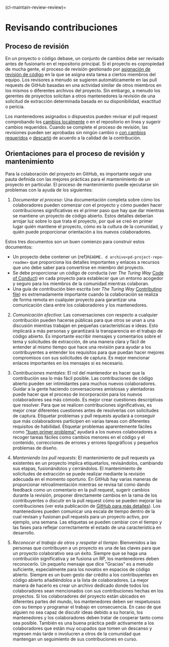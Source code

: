 (cl-maintain-review-review)=
# Revisando contribuciones

## Proceso de revisión
En un proyecto o código debase, un conjunto de cambios debe ser revisado antes de fusionarlo en el repositorio principal. Si el proyecto es copropiedad de mucha gente, el proceso de revisión gestionado por [asignación de revisión de código](https://help.github.com/en/github/setting-up-and-managing-organizations-and-teams/managing-code-review-assignment-for-your-team) en la que se asigna esta tarea a ciertos miembros del equipo. Los revisores a menudo se sugieren automáticamente en las pull requests de GitHub basadas en una actividad similar de otros miembros en los mismos o diferentes archivos del proyecto. Sin embargo, a menudo los gerentes de proyectos solicitan a otros mantenedores la revisión de una solicitud de extracción determinada basada en su disponibilidad, exactitud o pericia.

Los mantenedores asignados o dispuestos pueden revisar el pull request comprobando los [cambios localmente](https://help.github.com/en/github/collaborating-with-issues-and-pull-requests/checking-out-pull-requests-locally) o en el repositorio en línea y sugerir cambios requeridos. Cuando se complete el proceso de revisión, las revisiones pueden ser aprobadas sin ningún cambio o [con cambios requeridos](https://help.github.com/en/github/collaborating-with-issues-and-pull-requests/approving-a-pull-request-with-required-reviews) o [descartó](https://help.github.com/en/github/collaborating-with-issues-and-pull-requests/dismissing-a-pull-request-review) de acuerdo a la calidad de la contribución.

## Orientaciones para el proceso de revisión y mantenimiento
Para la colaboración del proyecto en GitHub, es importante seguir una pauta definida con las mejores prácticas para el mantenimiento de un proyecto en particular. El proceso de mantenimiento puede ejecutarse sin problemas con la ayuda de los siguientes:

1. *Documentar el proceso*: Una documentación completa sobre cómo los colaboradores pueden comenzar con el proyecto y cómo pueden hacer contribuciones significativas es el primer paso que hay que dar mientras se mantiene un proyecto de código abierto. Estos detalles deberían arrojar luz sobre lo que trata el proyecto, por qué se creó en primer lugar quién mantiene el proyecto, cómo es la cultura de la comunidad, y quién puede proporcionar orientación a los nuevos colaboradores.

Estos tres documentos son un buen comienzo para construir estos documentos:
- Un proyecto debe contener un {ref}`README. d archivo<pd-project-repo-readme>` que proporciona los detalles importantes y enlaces a recursos que uno debe saber para convertirse en miembro del proyecto.
- Se debe proporcionar un código de conducta (ver _The Turing Way_ [Code of Conduct](https://github.com/alan-turing-institute/the-turing-way/blob/main/CODE_OF_CONDUCT.md)) en cada proyecto para establecer que un entorno acogedor y seguro para los miembros de la comunidad mientras colaboran.
- Una guía de contribución bien escrita (ver _The Turing Way_ [Contributing file](https://github.com/alan-turing-institute/the-turing-way/blob/main/CONTRIBUTING.md)) es extremadamente importante cuando la colaboración se realiza de forma remota en cualquier proyecto para garantizar una comunicación clara entre los colaboradores y los mantenedores.

2. *Comunicación efectiva*: Las conversaciones con respecto a cualquier contribución pueden hacerse públicas para que otros se unan a una discusión mientras trabajan en pequeñas características e ideas. Esto implicará a más personas y garantizará la transparencia en el trabajo de código abierto. Es importante escribir mensajes y comentarios sobre el tema y solicitudes de extracción, de una manera clara y fácil de entender al mismo tiempo que hace una revisión para ayudar a los contribuyentes a entender los requisitos para que puedan hacer mejores compromisos con sus solicitudes de captura. Es mejor mencionar enlaces importantes en los mensajes si es necesario.

3. *Contribuciones mentales*: El rol del mantenedor es hacer que la contribución sea lo más fácil posible. Las contribuciones de código abierto pueden ser intimidantes para muchos nuevos colaboradores. Guidar a la gente haciendo conversaciones amistosas y alentadoras puede hacer que el proceso de incorporación para los nuevos colaboradores sea más cómodo. Es mejor crear cuestiones descriptivas que resolver. Para que se realicen contribuciones significativas, es mejor crear diferentes cuestiones antes de resolverlas con solicitudes de captura. Etiquetar problemas y pull requests ayudará a conseguir que más colaboradores participen en varias tareas con diferentes requisitos de habilidad. Etiquetar problemas aparentemente fáciles como ["buen primer problema"](https://help.github.com/en/github/building-a-strong-community/encouraging-helpful-contributions-to-your-project-with-labels) ayudará a los nuevos colaboradores a recoger tareas fáciles como cambios menores en el código y el contenido, correcciones de errores y errores tipográficos y pequeños problemas de diseño.

4. *Manteniendo los pull requests*: El mantenimiento de pull requests ya existentes en un proyecto implica etiquetarlos, revisándolos, cambiando sus etapas, fusionándolos y cerrándolos. El mantenimiento de solicitudes de extracción se puede realizar mediante la revisión adecuada en el momento oportuno. En GitHub hay varias maneras de proporcionar retroalimentación mientras se revisa tal como dando feedback como un comentario en la pull request, sugerir cambios durante la revisión, proponer directamente cambios en la rama de los contribuyentes o discutir en la pull request cómo se pueden mejorar las contribuciones (ver esta publicación de [GitHub para más detalles](https://help.github.com/en/github/collaborating-with-issues-and-pull-requests/about-pull-request-reviews)). Los mantenedores pueden comunicar una escala de tiempo dentro de la cual revisan y fusionan pull requests para un proyecto activo, por ejemplo, una semana. Las etiquetas se pueden cambiar con el tiempo y las fases para reflejar correctamente el estado de una característica en desarrollo.

5. *Reconocer el trabajo de otros y respetar el tiempo*: Bienvenidos a las personas que contribuyen a un proyecto es una de las claves para que un proyecto colaborativo sea un éxito. Siempre que se haga una contribución significativa y se fusiona un RP, los mantenedores deben reconocerlo. Un pequeño mensaje que dice "Gracias" es a menudo suficiente, especialmente para los novatos en espacios de código abierto. Siempre es un buen gesto dar crédito a los contribuyentes en código abierto añadiéndolos a la lista de colaboradores. La mejor manera de hacerlo es crear un archivo dedicado donde todos los colaboradores sean mencionados con sus contribuciones hechas en los proyectos. Si los colaboradores del proyecto están ubicados en diferentes partes del mundo, los mantenedores deben ser respetuosos con su tiempo y programar el trabajo en consecuencia. En caso de que alguien no sea capaz de discutir ideas debido a su horario, los mantenedores y los colaboradores deben tratar de cooperar tanto como sea posible. También es una buena práctica pedir activamente a los colaboradores que están muy ocupados que tomen un descanso y regresen más tarde o involucren a otros de la comunidad que mantengan un seguimiento de sus contribuciones en curso.
